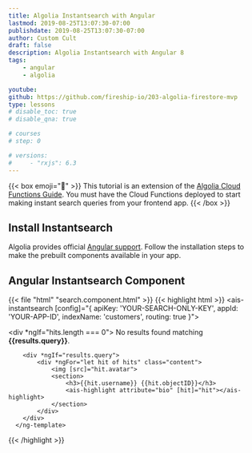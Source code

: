 ```yaml
---
title: Algolia Instantsearch with Angular
lastmod: 2019-08-25T13:07:30-07:00
publishdate: 2019-08-25T13:07:30-07:00
author: Custom Cult
draft: false
description: Algolia Instantsearch with Angular 8
tags: 
    - angular
    - algolia

youtube: 
github: https://github.com/fireship-io/203-algolia-firestore-mvp
type: lessons
# disable_toc: true
# disable_qna: true

# courses
# step: 0

# versions: 
#     - "rxjs": 6.3
---
```


{{< box emoji="👀" >}}
This tutorial is an extension of the [Algolia Cloud Functions Guide](/lessons/algolia-cloud-functions/). You must have the Cloud Functions deployed to start making instant search queries from your frontend app. 
{{< /box >}}

## Install Instantsearch

Algolia provides official [Angular support](https://community.algolia.com/angular-instantsearch/). Follow the installation steps to make the prebuilt components available in your app. 

## Angular Instantsearch Component

{{< file "html" "search.component.html" >}}
{{< highlight html >}}
<ais-instantsearch
  [config]="{
    apiKey: 'YOUR-SEARCH-ONLY-KEY',
    appId: 'YOUR-APP-ID',
    indexName: 'customers',
    routing: true
  }">

<ais-search-box></ais-search-box>
  <ais-hits>
    <ng-template let-hits="hits" let-results="results">
        <div *ngIf="hits.length === 0">
            No results found matching <strong>{{results.query}}</strong>.
        </div>
              
        <div *ngIf="results.query">
            <div *ngFor="let hit of hits" class="content">
                <img [src]="hit.avatar">
                <section>
                    <h3>{{hit.username}} {{hit.objectID}}</h3>
                    <ais-highlight attribute="bio" [hit]="hit"></ais-highlight>
                </section>
            </div>
        </div>
      </ng-template>
  </ais-hits>

</ais-instantsearch>
{{< /highlight >}}
